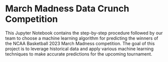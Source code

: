 # March Madness Data Crunch Competition 

This Jupyter Notebook contains the step-by-step procedure followed by our team to choose a machine learning algorithm for predicting the winners of the NCAA Basketball 2023 March Madness competition. 
The goal of this project is to leverage historical data and apply various machine learning techniques to make accurate predictions for the upcoming tournament.

